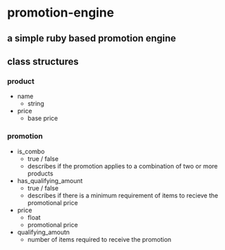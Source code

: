 # promotion-engine
## a simple ruby based promotion engine

## class structures

### product
- name
    - string
- price 
    - base price

### promotion
- is_combo
    - true / false
    - describes if the promotion applies to a combination of two or more products
- has_qualifying_amount
    - true / false
    - describes if there is a minimum requirement of items to recieve the promotional price
- price
    - float
    - promotional price
- qualifying_amoutn
    - number of items required to receive the promotion
